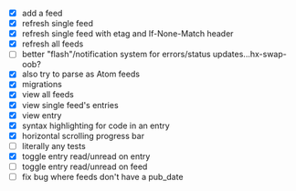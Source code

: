 - [x] add a feed
- [x] refresh single feed
- [x] refresh single feed with etag and If-None-Match header
- [x] refresh all feeds
- [ ] better "flash"/notification system for errors/status updates...hx-swap-oob?
- [x] also try to parse as Atom feeds
- [x] migrations
- [x] view all feeds
- [x] view single feed's entries
- [x] view entry
- [x] syntax highlighting for code in an entry
- [x] horizontal scrolling progress bar
- [ ] literally any tests
- [x] toggle entry read/unread on entry
- [ ] toggle entry read/unread on feed
- [ ] fix bug where feeds don't have a pub_date